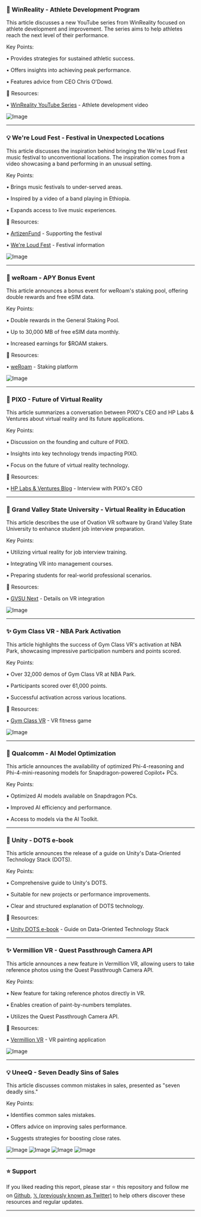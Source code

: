 ### 🤖 WinReality - Athlete Development Program

This article discusses a new YouTube series from WinReality focused on athlete development and improvement.  The series aims to help athletes reach the next level of their performance.

Key Points:

• Provides strategies for sustained athletic success.

• Offers insights into achieving peak performance.

• Features advice from CEO Chris O'Dowd.


🔗 Resources:

• [WinReality YouTube Series](https://youtu.be/OolBJFfvmIY?feature=shared) - Athlete development video


![Image](https://pbs.twimg.com/ext_tw_video_thumb/1923486625385885696/pu/img/Ci2ITelqwE2udHUh.jpg)

---
### 💡 We're Loud Fest - Festival in Unexpected Locations

This article discusses the inspiration behind bringing the We're Loud Fest music festival to unconventional locations. The inspiration comes from a video showcasing a band performing in an unusual setting.

Key Points:

• Brings music festivals to under-served areas.

• Inspired by a video of a band playing in Ethiopia.

• Expands access to live music experiences.


🔗 Resources:

• [ArtizenFund](https://x.com/ArtizenFund) - Supporting the festival

• [We're Loud Fest](https://x.com/WERELOUDFEST) - Festival information


![Image](https://pbs.twimg.com/amplify_video_thumb/1923461075418099712/img/oX1qfKExnjH3NZfz.jpg)

---
### 🚀 weRoam - APY Bonus Event

This article announces a bonus event for weRoam's staking pool, offering double rewards and free eSIM data.

Key Points:

• Double rewards in the General Staking Pool.

• Up to 30,000 MB of free eSIM data monthly.

• Increased earnings for $ROAM stakers.


🔗 Resources:

• [weRoam](https://x.com/weRoamxyz) - Staking platform


![Image](https://pbs.twimg.com/media/GrF-Dw9aAAQNGmk?format=jpg&name=small)

---
### 🤖 PIXO - Future of Virtual Reality

This article summarizes a conversation between PIXO's CEO and HP Labs & Ventures about virtual reality and its future applications.

Key Points:

• Discussion on the founding and culture of PIXO.

• Insights into key technology trends impacting PIXO.

• Focus on the future of virtual reality technology.


🔗 Resources:

• [HP Labs & Ventures Blog](https://hptechventures.com/blog/the-future-of-virtual-reality-a-conversation-with-pixos-sean-hurwitz/) - Interview with PIXO's CEO


---
### 🤖 Grand Valley State University - Virtual Reality in Education

This article describes the use of Ovation VR software by Grand Valley State University to enhance student job interview preparation.

Key Points:

• Utilizing virtual reality for job interview training.

• Integrating VR into management courses.

• Preparing students for real-world professional scenarios.


🔗 Resources:

• [GVSU Next](https://gvsu.edu/gvnext/2025/learning-through-virtual-reality.htm) - Details on VR integration


![Image](https://pbs.twimg.com/media/GrF9AxwWAAA5ric?format=jpg&name=small)

---
### ✨ Gym Class VR - NBA Park Activation

This article highlights the success of Gym Class VR's activation at NBA Park, showcasing impressive participation numbers and points scored.

Key Points:

• Over 32,000 demos of Gym Class VR at NBA Park.

• Participants scored over 61,000 points.

• Successful activation across various locations.


🔗 Resources:

• [Gym Class VR](https://x.com/Gymclassvr) - VR fitness game


![Image](https://pbs.twimg.com/amplify_video_thumb/1923427024456081408/img/-sYqD2VydwGajcY6.jpg)

---
### 🤖 Qualcomm - AI Model Optimization

This article announces the availability of optimized Phi-4-reasoning and Phi-4-mini-reasoning models for Snapdragon-powered Copilot+ PCs.

Key Points:

• Optimized AI models available on Snapdragon PCs.

• Improved AI efficiency and performance.

• Access to models via the AI Toolkit.


---
### 🤖 Unity - DOTS e-book

This article announces the release of a guide on Unity's Data-Oriented Technology Stack (DOTS).

Key Points:

• Comprehensive guide to Unity's DOTS.

• Suitable for new projects or performance improvements.

• Clear and structured explanation of DOTS technology.


🔗 Resources:

• [Unity DOTS e-book](https://t.co/ghciziGQMA) - Guide on Data-Oriented Technology Stack


---
### ✨ Vermillion VR - Quest Passthrough Camera API

This article announces a new feature in Vermillion VR, allowing users to take reference photos using the Quest Passthrough Camera API.

Key Points:

• New feature for taking reference photos directly in VR.

• Enables creation of paint-by-numbers templates.

• Utilizes the Quest Passthrough Camera API.


🔗 Resources:

• [Vermillion VR](https://x.com/VermillionVR) - VR painting application


![Image](https://pbs.twimg.com/amplify_video_thumb/1920851280383168512/img/6lGf-wQGx8vHU8kg.jpg)

---
### 💡 UneeQ - Seven Deadly Sins of Sales

This article discusses common mistakes in sales, presented as "seven deadly sins."

Key Points:

• Identifies common sales mistakes.

• Offers advice on improving sales performance.

• Suggests strategies for boosting close rates.



![Image](https://pbs.twimg.com/media/GrBiheRWAAAxm2p?format=jpg&name=360x360)
![Image](https://pbs.twimg.com/media/GrBiirtXoAAMCZL?format=jpg&name=360x360)
![Image](https://pbs.twimg.com/media/GrBij5wXYAEyfos?format=jpg&name=360x360)
![Image](https://pbs.twimg.com/media/GrBilJbXYAARkq3?format=jpg&name=360x360)


---

### ⭐️ Support

If you liked reading this report, please star ⭐️ this repository and follow me on [Github](https://github.com/Drix10), [𝕏 (previously known as Twitter)](https://x.com/DRIX_10_) to help others discover these resources and regular updates.

---